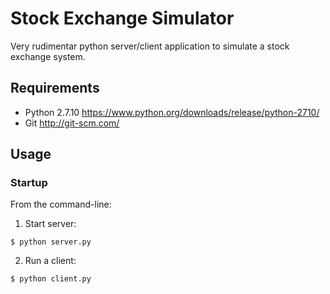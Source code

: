 Stock Exchange Simulator 
============

Very rudimentar python server/client application to simulate a stock exchange system.

Requirements
------------
* Python 2.7.10 <https://www.python.org/downloads/release/python-2710/>
* Git <http://git-scm.com/>

Usage
-----

### Startup
From the command-line:
1. Start server:
```
$ python server.py
```
2. Run a client:
```
$ python client.py
```